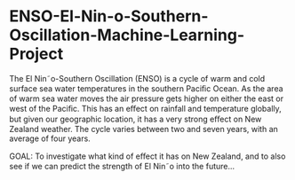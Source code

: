 # ENSO-El-Nin-o-Southern-Oscillation-Machine-Learning-Project
The El Nin˜o-Southern Oscillation (ENSO) is a cycle of warm and cold surface sea water temperatures in the southern Paciﬁc Ocean. As the area of warm sea water moves the air pressure gets higher on either the east or west of the Paciﬁc. This has an eﬀect on rainfall and temperature globally, but given our geographic location, it has a very strong eﬀect on New Zealand weather. The cycle varies between two and seven years, with an average of four years.

GOAL: To investigate what kind of eﬀect it has on New Zealand, and to also see if we can predict the strength of El Nin˜o into the future...
